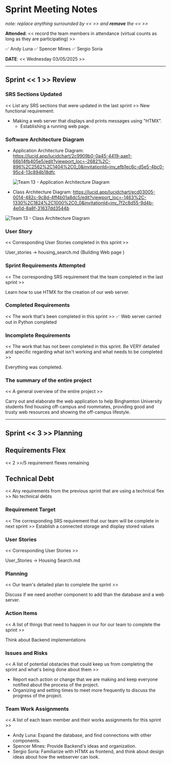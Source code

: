 # Sprint Meeting Notes

*note: replace anything surrounded by << >> and **remove** the << >>*

**Attended**: << record the team members in attendance (virtual counts as long as they are participating) >>

 ✅ Andy Luna
 ✅ Spencer Mines
 ✅ Sergio Soria 

**DATE**: << Wednesday 03/05/2025 >>

***

## Sprint << 1 >> Review

### SRS Sections Updated

<< List any SRS sections that were updated in the last sprint >>
New functional requirement:
* Making a web server that displays and prints messages using "HTMX".
    * Establishing a running web page.

### Software Architecture Diagram

* Application Architecture Diagram:
https://lucid.app/lucidchart/2c9909b0-0a45-4419-aae1-66b14fb405e5/edit?viewport_loc=-2682%2C-896%2C2562%2C1404%2C0_0&invitationId=inv_efb1ec6c-d5e5-4bc0-95c4-13c894b18dfc

  ![Team 13 - Application Architecture Diagram](https://github.com/user-attachments/assets/c473d227-1f91-4d4d-aecc-9cdcc4e74f57)


* Class Architecture Diagram:
https://lucid.app/lucidchart/ecd03005-0014-482c-9c8d-4ff4b01a8dc5/edit?viewport_loc=-1463%2C-1330%2C1824%2C1000%2C0_0&invitationId=inv_7f2c8d55-9d4b-4e0d-8a8f-31637dd3544b

 ![Team 13 - Class Architecture Diagram](https://github.com/user-attachments/assets/19ad1090-8388-43cc-b728-dd4e2e94afd3)



### User Story

<< Corresponding User Stories completed in this sprint >>

User_stories -> housing_search.md (Building Web page )

### Sprint Requirements Attempted

<< The corresponding SRS requirement that the team completed in the last sprint >>

Learn how to use HTMX for the creation of our web server. 

### Completed Requirements

<< The work that's been completed in this sprint >>
✅ Web server carried out in Python completed 

### Incomplete Requirements

<< The work that has not been completed in this sprint. Be VERY detailed and specific regarding what isn't working and what needs to be completed >>

Everything was completed.

### The summary of the entire project

<< A general overview of the entire project >>

Carry out and elaborate the web application to help Binghamton University students find housing off-campus and roommates, providing good and trusty web resources and showing the off-campus lifestyle. 

***

## Sprint << 3 >> Planning

## Requirements Flex

<< 2 >>/5 requirement flexes remaining

## Technical Debt

<< Any requirements from the previous sprint that are using a technical flex >>
No technical debts

### Requirement Target

<< The corresponding SRS requirement that our team will be complete in next sprint >>
Establish a connected storage and display stored values


### User Stories

<< Corresponding User Stories >>

User_Stories -> Housing Search.md 

### Planning

<< Our team's detailed plan to complete the sprint >>

Discuss if we need another component to add than the database and a web server.

### Action Items

<< A list of things that need to happen in our for our team to complete the sprint >>

Think about Backend implementations

### Issues and Risks

<< A list of potential obstacles that could keep us from completing the sprint and what's being done about them >>

- Report each action or change that we are making and keep everyone notified about the process of the project.
- Organizing and setting times to meet more frequently to discuss the progress of the project.

### Team Work Assignments

<< A list of each team member and their works assignments for this sprint >>

 - Andy Luna: Expand the database, and find connections with other components.
 - Spencer Mines: Provide Backend's ideas and organization.
 - Sergio Soria: Familiarize with HTMX as frontend, and think about design ideas about how the webserver can look. 



